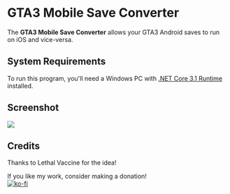 # GTA3 Mobile Save Converter
The **GTA3 Mobile Save Converter** allows your GTA3 Android saves to run on iOS
and vice-versa.

## System Requirements
To run this program, you'll need a Windows PC with [.NET Core 3.1 Runtime](https://dotnet.microsoft.com/download/dotnet-core/current/runtime) installed.

## Screenshot
![](https://i.imgur.com/JQVAq9H.png)

## Credits
Thanks to Lethal Vaccine for the idea!

If you like my work, consider making a donation!  
[![ko-fi](https://www.ko-fi.com/img/githubbutton_sm.svg)](https://ko-fi.com/W7W026T3T)
